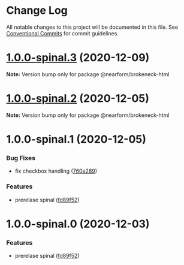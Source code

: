 # Change Log

All notable changes to this project will be documented in this file.
See [Conventional Commits](https://conventionalcommits.org) for commit guidelines.

# [1.0.0-spinal.3](https://github.com/nearform/brokeneck/compare/@nearform/brokeneck-html@1.0.0-spinal.2...@nearform/brokeneck-html@1.0.0-spinal.3) (2020-12-09)

**Note:** Version bump only for package @nearform/brokeneck-html





# [1.0.0-spinal.2](https://github.com/nearform/brokeneck/compare/@nearform/brokeneck-html@1.0.0-spinal.1...@nearform/brokeneck-html@1.0.0-spinal.2) (2020-12-05)

**Note:** Version bump only for package @nearform/brokeneck-html





# 1.0.0-spinal.1 (2020-12-05)


### Bug Fixes

* fix checkbox handling ([760e289](https://github.com/nearform/brokeneck/commit/760e289073a32bd7b3b2b08e330e37b34fb56239))


### Features

* prerelase spinal ([fd89f52](https://github.com/nearform/brokeneck/commit/fd89f523ad65d1b797fe3b35b2912bd264d80860))





# 1.0.0-spinal.0 (2020-12-03)


### Features

* prerelase spinal ([fd89f52](https://github.com/nearform/brokeneck/commit/fd89f523ad65d1b797fe3b35b2912bd264d80860))
